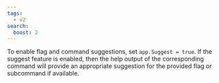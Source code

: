 ```yaml
---
tags:
  - v2
search:
  boost: 2
---
```


To enable flag and command suggestions, set `app.Suggest = true`. If the suggest
feature is enabled, then the help output of the corresponding command will
provide an appropriate suggestion for the provided flag or subcommand if
available.
